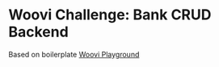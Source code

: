 # Woovi Challenge: Bank CRUD Backend

Based on boilerplate [Woovi Playground](https://github.com/woovibr/woovi-playground)
